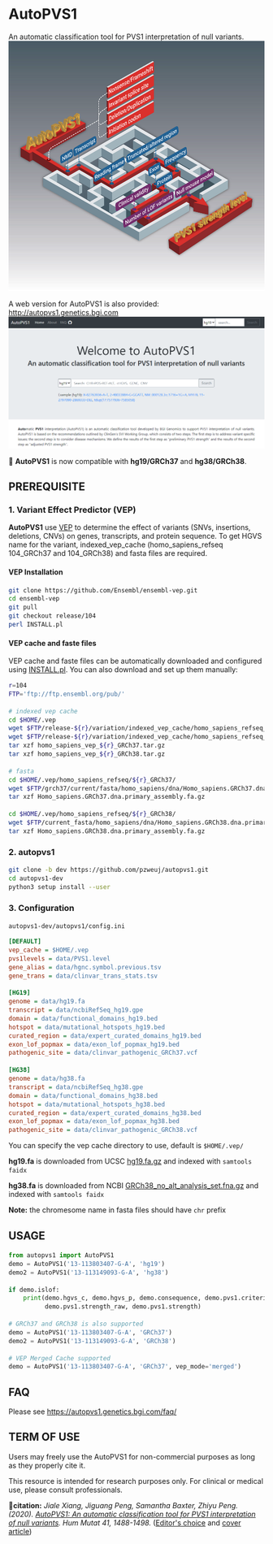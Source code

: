 # AutoPVS1
An automatic classification tool for PVS1 interpretation of null variants.
![AutoPVS1](autopvs1/data/AutoPVS1.png)

A web version for AutoPVS1 is also provided: http://autopvs1.genetics.bgi.com
![AutoPVS1App](autopvs1/data/AutoPVS1App.png)

:art: **AutoPVS1** is now compatible with **hg19/GRCh37** and **hg38/GRCh38**.

## PREREQUISITE
### 1. Variant Effect Predictor (VEP)
**AutoPVS1** use [VEP](https://asia.ensembl.org/info/docs/tools/vep/index.html) to determine the effect of 
variants (SNVs, insertions, deletions, CNVs) on genes, transcripts, and protein sequence.
To get HGVS name for the variant, indexed_vep_cache (homo_sapiens_refseq 104_GRCh37 and 104_GRCh38) and fasta files are required.

#### VEP Installation

```bash
git clone https://github.com/Ensembl/ensembl-vep.git
cd ensembl-vep
git pull
git checkout release/104
perl INSTALL.pl
```

#### VEP cache and faste files
VEP cache and faste files can be automatically downloaded and configured using [INSTALL.pl](https://www.ensembl.org/info/docs/tools/vep/script/vep_download.html#installer). You can also download and set up them manually:

```bash
r=104
FTP='ftp://ftp.ensembl.org/pub/'

# indexed vep cache
cd $HOME/.vep
wget $FTP/release-${r}/variation/indexed_vep_cache/homo_sapiens_refseq_vep_${r}_GRCh38.tar.gz
wget $FTP/release-${r}/variation/indexed_vep_cache/homo_sapiens_refseq_vep_${r}_GRCh37.tar.gz
tar xzf homo_sapiens_vep_${r}_GRCh37.tar.gz
tar xzf homo_sapiens_vep_${r}_GRCh38.tar.gz

# fasta
cd $HOME/.vep/homo_sapiens_refseq/${r}_GRCh37/
wget $FTP/grch37/current/fasta/homo_sapiens/dna/Homo_sapiens.GRCh37.dna.primary_assembly.fa.gz
tar xzf Homo_sapiens.GRCh37.dna.primary_assembly.fa.gz

cd $HOME/.vep/homo_sapiens_refseq/${r}_GRCh38/
wget $FTP/current_fasta/homo_sapiens/dna/Homo_sapiens.GRCh38.dna.primary_assembly.fa.gz
tar xzf Homo_sapiens.GRCh38.dna.primary_assembly.fa.gz
```

### 2. autopvs1

```bash
git clone -b dev https://github.com/pzweuj/autopvs1.git
cd autopvs1-dev
python3 setup install --user
```

### 3. Configuration

`autopvs1-dev/autopvs1/config.ini`

```ini
[DEFAULT]
vep_cache = $HOME/.vep
pvs1levels = data/PVS1.level
gene_alias = data/hgnc.symbol.previous.tsv
gene_trans = data/clinvar_trans_stats.tsv

[HG19]
genome = data/hg19.fa
transcript = data/ncbiRefSeq_hg19.gpe
domain = data/functional_domains_hg19.bed
hotspot = data/mutational_hotspots_hg19.bed
curated_region = data/expert_curated_domains_hg19.bed
exon_lof_popmax = data/exon_lof_popmax_hg19.bed
pathogenic_site = data/clinvar_pathogenic_GRCh37.vcf

[HG38]
genome = data/hg38.fa
transcript = data/ncbiRefSeq_hg38.gpe
domain = data/functional_domains_hg38.bed
hotspot = data/mutational_hotspots_hg38.bed
curated_region = data/expert_curated_domains_hg38.bed
exon_lof_popmax = data/exon_lof_popmax_hg38.bed
pathogenic_site = data/clinvar_pathogenic_GRCh38.vcf
```

You can specify the vep cache directory to use, default is `$HOME/.vep/`

**hg19.fa** is downloaded from UCSC [hg19.fa.gz](https://hgdownload.soe.ucsc.edu/goldenPath/hg19/bigZips/) and indexed with `samtools faidx`

**hg38.fa** is downloaded from NCBI [GRCh38_no_alt_analysis_set.fna.gz](http://ftp.ncbi.nlm.nih.gov/genomes/all/GCA/000/001/405/GCA_000001405.15_GRCh38/seqs_for_alignment_pipelines.ucsc_ids/) and indexed with `samtools faidx`

**Note:** the chromesome name in fasta files should have `chr` prefix

## USAGE

```python
from autopvs1 import AutoPVS1
demo = AutoPVS1('13-113803407-G-A', 'hg19')
demo2 = AutoPVS1('13-113149093-G-A', 'hg38')

if demo.islof:
    print(demo.hgvs_c, demo.hgvs_p, demo.consequence, demo.pvs1.criterion, 
          demo.pvs1.strength_raw, demo.pvs1.strength)

# GRCh37 and GRCh38 is also supported
demo = AutoPVS1('13-113803407-G-A', 'GRCh37')
demo2 = AutoPVS1('13-113149093-G-A', 'GRCh38')

# VEP Merged Cache supported
demo = AutoPVS1('13-113803407-G-A', 'GRCh37', vep_mode='merged')
```

## FAQ
Please see https://autopvs1.genetics.bgi.com/faq/

## TERM OF USE
Users may freely use the AutoPVS1 for non-commercial purposes as long as they properly cite it. 

This resource is intended for research purposes only. For clinical or medical use, please consult professionals.

:memo:**citation:** *Jiale Xiang, Jiguang Peng, Samantha Baxter, Zhiyu Peng. (2020). [AutoPVS1: An automatic classification tool for PVS1 interpretation of null variants](https://onlinelibrary.wiley.com/doi/epdf/10.1002/humu.24051). Hum Mutat 41, 1488-1498.* ([Editor's choice](https://onlinelibrary.wiley.com/doi/toc/10.1002/%28ISSN%291098-1004.HUMU-Editors-Choice) and [cover article](https://onlinelibrary.wiley.com/doi/abs/10.1002/humu.24098))

